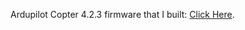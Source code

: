 Ardupilot Copter 4.2.3 firmware that I built:
<a href="https://github.com/hulandy/hulandy.github.io/releases/tag/4.2.3" target="_blank">Click Here</a>.
